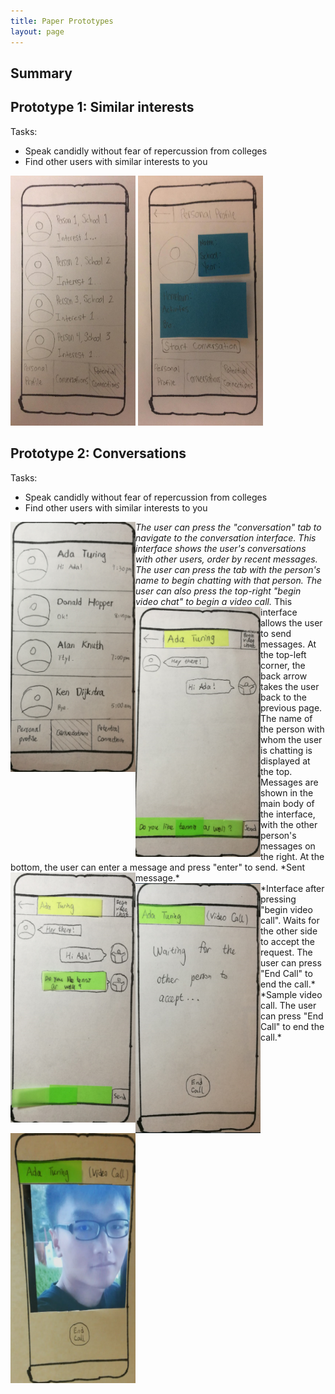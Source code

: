 ```yaml
---
title: Paper Prototypes
layout: page
---
```


## Summary

## Prototype 1: Similar interests

Tasks:
* Speak candidly without fear of repercussion from colleges
* Find other users with similar interests to you

<img src="/img/potential_connections.png" width="200" height="400" />
<img src="/img/potential_connection_profile.png" width="200" height="400" />


## Prototype 2: Conversations

Tasks:
* Speak candidly without fear of repercussion from colleges
* Find other users with similar interests to you

<img src="/wei_1.png" align = "left" width="200" height="400" />
<em>The user can press the "conversation" tab to navigate to the conversation interface.  This interface shows the user's conversations with other users, order by recent messages.  The user can press the tab with the person's name to begin chatting with that person.  The user can also press the top-right "begin video chat" to begin a video call.</em>

<img src="/wei_2.png" align = "left" width="200" height="400" />
This interface allows the user to send messages.   At the top-left corner, the back arrow takes the user back to the previous page.  The name of the person with whom the user is chatting is displayed at the top.  Messages are shown in the main body of the interface, with the other person's messages on the right.  At the bottom, the user can enter a message and press "enter" to send.

<img src="/wei_3.png" align = "left" width="200" height="400" />
*Sent message.*  
<br />

<img src="/wei_4.png" align = "left" width="200" height="400" />
*Interface after pressing "begin video call".  Waits for the other side to accept the request.  The user can press "End Call" to end the call.*
<br>

<img src="/wei_5.png" align = "left" width="200" height="400" />
*Sample video call.  The user can press "End Call" to end the call.*
